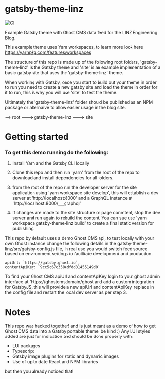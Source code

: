 # gatsby-theme-linz

[![CI](https://github.com/pulsedigitalltd/gatsby-theme-linz/actions/workflows/main.yml/badge.svg)](https://github.com/pulsedigitalltd/gatsby-theme-linz/actions/workflows/main.yml)

Example Gatsby theme with Ghost CMS data feed for the LINZ Engineering Blog.

This example theme uses Yarn workspaces, to learn more look here https://yarnpkg.com/features/workspaces

The structure of this repo is made up of the following root folders, 'gatsby-theme-linz' is the Gatsby theme and 'site' is an example implementation of a basic gatsby site that uses the 'gatsby-theme-linz' theme.

When working with Gatsby, once you start to build out your theme in order to run you need to create a new gatsby site and load the theme in order for it to run, this is why you will use 'site' to test the theme.

Ultimately the 'gatsby-theme-linz' folder should be published as an NPM package or alternaive to allow easier usage in the blog site.

--> root
---> gatsby-theme-linz
---> site

# Getting started

### To get this demo running do the following:

1.  Install Yarn and the Gatsby CLI locally

2.  Clone this repo and then run 'yarn' from the root of the repo to download and install dependencies for all folders.

3.  from the root of the repo run the developer server for the site application using 'yarn workspace site develop', this will establish a dev server at 'http://localhost:8000' and a GraphQL instance at 'http://localhost:8000/\_\_\_graphql'

4.  If changes are made to the site structure or page conmtent, stop the dev server and run again to rebuild the content. You can sue use 'yarn workspace gatsby-theme-linz build' to create a final static version for publishing.

This repo by default uses a demo Ghost CMS api, to test locally with your own Ghost instance change the following details in the gatsby-theme-linz/src/gatsby-config.js file, in real use you would switch feed source based on environment settings to facilitate development and production.

    apiUrl: `https://gatsby.ghost.io`,
    contentApiKey: `9cc5c67c358edfdd81455149d0`

To find your Ghost CMS apiUrl and contentApiKey login to your ghost admin interface at 'https://ghostcmsdomain/ghost and add a custom integration for GatsbyJS, this will provide a new apiUrl and contentApiKey, replace in the config file and restart the local dev server as per step 3.

# Notes

This repo was hacked together! and is just meant as a demo of how to get Ghost CMS data into a Gatsby portable theme, be kind :) Any LUI styles added are just for indication and should be done properly with:

- LUI packages
- Typescript
- Gatsby image plugins for static and dynamic images
- Use of up to date React and NPM libraries

but then you already noticed that!

